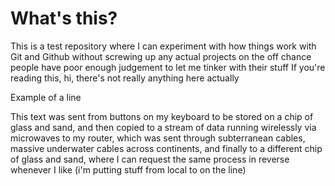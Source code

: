 # What's this?
This is a test repository where I can experiment with how things work with Git and Github without screwing up any actual projects on the off chance people have poor enough judgement to let me tinker with their stuff
If you're reading this, hi, there's not really anything here actually

Example of a line

This text was sent from buttons on my keyboard to be stored on a chip of glass and sand, and then copied to a stream of data running wirelessly via microwaves to my router, which was sent through subterranean cables, massive underwater cables across continents, and finally to a different chip of glass and sand, where I can request the same process in reverse whenever I like (i'm putting stuff from local to on the line)